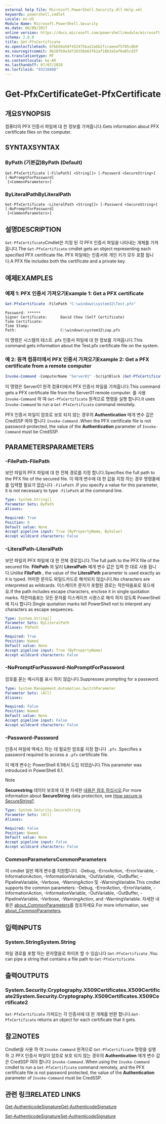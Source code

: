 ```yaml
---
external help file: Microsoft.PowerShell.Security.dll-Help.xml
keywords: powershell,cmdlet
Locale: en-US
Module Name: Microsoft.PowerShell.Security
ms.date: 06/09/2017
online version: https://docs.microsoft.com/powershell/module/microsoft.powershell.security/get-pfxcertificate?view=powershell-6&WT.mc_id=ps-gethelp
schema: 2.0.0
title: Get-PfxCertificate
ms.openlocfilehash: 67bb56a50f452475ba12abb2fccaeeaf5785c8b9
ms.sourcegitcommit: 9b28fb9a3d72655bb63f62af18b3a5af6a05cd3f
ms.translationtype: MT
ms.contentlocale: ko-KR
ms.lasthandoff: 07/07/2020
ms.locfileid: "93216898"
---
```

# <span data-ttu-id="a49d6-103">Get-PfxCertificate</span><span class="sxs-lookup"><span data-stu-id="a49d6-103">Get-PfxCertificate</span></span>

## <span data-ttu-id="a49d6-104">개요</span><span class="sxs-lookup"><span data-stu-id="a49d6-104">SYNOPSIS</span></span>
<span data-ttu-id="a49d6-105">컴퓨터의 PFX 인증서 파일에 대 한 정보를 가져옵니다.</span><span class="sxs-lookup"><span data-stu-id="a49d6-105">Gets information about PFX certificate files on the computer.</span></span>

## <span data-ttu-id="a49d6-106">SYNTAX</span><span class="sxs-lookup"><span data-stu-id="a49d6-106">SYNTAX</span></span>

### <span data-ttu-id="a49d6-107">ByPath (기본값)</span><span class="sxs-lookup"><span data-stu-id="a49d6-107">ByPath (Default)</span></span>

```
Get-PfxCertificate [-FilePath] <String[]> [-Password <SecureString>] [-NoPromptForPassword]
 [<CommonParameters>]
```

### <span data-ttu-id="a49d6-108">ByLiteralPath</span><span class="sxs-lookup"><span data-stu-id="a49d6-108">ByLiteralPath</span></span>

```
Get-PfxCertificate -LiteralPath <String[]> [-Password <SecureString>] [-NoPromptForPassword]
 [<CommonParameters>]
```

## <span data-ttu-id="a49d6-109">설명</span><span class="sxs-lookup"><span data-stu-id="a49d6-109">DESCRIPTION</span></span>

<span data-ttu-id="a49d6-110">`Get-PfxCertificate`Cmdlet은 지정 된 각 PFX 인증서 파일을 나타내는 개체를 가져옵니다.</span><span class="sxs-lookup"><span data-stu-id="a49d6-110">The `Get-PfxCertificate` cmdlet gets an object representing each specified PFX certificate file.</span></span>
<span data-ttu-id="a49d6-111">PFX 파일에는 인증서와 개인 키가 모두 포함 됩니다.</span><span class="sxs-lookup"><span data-stu-id="a49d6-111">A PFX file includes both the certificate and a private key.</span></span>

## <span data-ttu-id="a49d6-112">예제</span><span class="sxs-lookup"><span data-stu-id="a49d6-112">EXAMPLES</span></span>

### <span data-ttu-id="a49d6-113">예제 1: PFX 인증서 가져오기</span><span class="sxs-lookup"><span data-stu-id="a49d6-113">Example 1: Get a PFX certificate</span></span>

```powershell
Get-PfxCertificate -FilePath "C:\windows\system32\Test.pfx"
```

```output
Password: ******
Signer Certificate:      David Chew (Self Certificate)
Time Certificate:
Time Stamp:
Path:                    C:\windows\system32\zap.pfx
```

<span data-ttu-id="a49d6-114">이 명령은 시스템의 테스트 .pfx 인증서 파일에 대 한 정보를 가져옵니다.</span><span class="sxs-lookup"><span data-stu-id="a49d6-114">This command gets information about the Test.pfx certificate file on the system.</span></span>

### <span data-ttu-id="a49d6-115">예 2: 원격 컴퓨터에서 PFX 인증서 가져오기</span><span class="sxs-lookup"><span data-stu-id="a49d6-115">Example 2: Get a PFX certificate from a remote computer</span></span>

```powershell
Invoke-Command -ComputerName "Server01" -ScriptBlock {Get-PfxCertificate -FilePath "C:\Text\TestNoPassword.pfx"} -Authentication CredSSP
```

<span data-ttu-id="a49d6-116">이 명령은 Server01 원격 컴퓨터에서 PFX 인증서 파일을 가져옵니다.</span><span class="sxs-lookup"><span data-stu-id="a49d6-116">This command gets a PFX certificate file from the Server01 remote computer.</span></span> <span data-ttu-id="a49d6-117">를 사용 `Invoke-Command` 하 여 `Get-PfxCertificate` 원격으로 명령을 실행 합니다.</span><span class="sxs-lookup"><span data-stu-id="a49d6-117">It uses `Invoke-Command` to run a `Get-PfxCertificate` command remotely.</span></span>

<span data-ttu-id="a49d6-118">PFX 인증서 파일이 암호로 보호 되지 않는 경우의 **Authentication** 매개 변수 값은 CredSSP 여야 합니다 `Invoke-Command` .</span><span class="sxs-lookup"><span data-stu-id="a49d6-118">When the PFX certificate file is not password-protected, the value of the **Authentication** parameter of `Invoke-Command` must be CredSSP.</span></span>

## <span data-ttu-id="a49d6-119">PARAMETERS</span><span class="sxs-lookup"><span data-stu-id="a49d6-119">PARAMETERS</span></span>

### <span data-ttu-id="a49d6-120">-FilePath</span><span class="sxs-lookup"><span data-stu-id="a49d6-120">-FilePath</span></span>

<span data-ttu-id="a49d6-121">보안 파일의 PFX 파일에 대 한 전체 경로를 지정 합니다.</span><span class="sxs-lookup"><span data-stu-id="a49d6-121">Specifies the full path to the PFX file of the secured file.</span></span> <span data-ttu-id="a49d6-122">이 매개 변수에 대 한 값을 지정 하는 경우 명령줄에를 입력할 필요가 없습니다 `-FilePath` .</span><span class="sxs-lookup"><span data-stu-id="a49d6-122">If you specify a value for this parameter, it is not necessary to type `-FilePath` at the command line.</span></span>

```yaml
Type: System.String[]
Parameter Sets: ByPath
Aliases:

Required: True
Position: 0
Default value: None
Accept pipeline input: True (ByPropertyName, ByValue)
Accept wildcard characters: False
```

### <span data-ttu-id="a49d6-123">-LiteralPath</span><span class="sxs-lookup"><span data-stu-id="a49d6-123">-LiteralPath</span></span>

<span data-ttu-id="a49d6-124">보안 파일의 PFX 파일에 대 한 전체 경로입니다.</span><span class="sxs-lookup"><span data-stu-id="a49d6-124">The full path to the PFX file of the secured file.</span></span> <span data-ttu-id="a49d6-125">**FilePath** 와 달리 **LiteralPath** 매개 변수 값은 입력 한 대로 사용 됩니다.</span><span class="sxs-lookup"><span data-stu-id="a49d6-125">Unlike **FilePath** , the value of the **LiteralPath** parameter is used exactly as it is typed.</span></span> <span data-ttu-id="a49d6-126">어떠한 문자도 와일드카드로 해석되지 않습니다.</span><span class="sxs-lookup"><span data-stu-id="a49d6-126">No characters are interpreted as wildcards.</span></span> <span data-ttu-id="a49d6-127">이스케이프 문자가 포함된 경로는 작은따옴표로 묶으세요.</span><span class="sxs-lookup"><span data-stu-id="a49d6-127">If the path includes escape characters, enclose it in single quotation marks.</span></span> <span data-ttu-id="a49d6-128">작은따옴표는 모든 문자를 이스케이프 시퀀스로 해석 하지 않도록 PowerShell에 지시 합니다.</span><span class="sxs-lookup"><span data-stu-id="a49d6-128">Single quotation marks tell PowerShell not to interpret any characters as escape sequences.</span></span>

```yaml
Type: System.String[]
Parameter Sets: ByLiteralPath
Aliases: PSPath

Required: True
Position: Named
Default value: None
Accept pipeline input: True (ByPropertyName)
Accept wildcard characters: False
```

### <span data-ttu-id="a49d6-129">-NoPromptForPassword</span><span class="sxs-lookup"><span data-stu-id="a49d6-129">-NoPromptForPassword</span></span>

<span data-ttu-id="a49d6-130">암호를 묻는 메시지를 표시 하지 않습니다.</span><span class="sxs-lookup"><span data-stu-id="a49d6-130">Suppresses prompting for a password.</span></span>

```yaml
Type: System.Management.Automation.SwitchParameter
Parameter Sets: (All)
Aliases:

Required: False
Position: Named
Default value: None
Accept pipeline input: False
Accept wildcard characters: False
```

### <span data-ttu-id="a49d6-131">-Password</span><span class="sxs-lookup"><span data-stu-id="a49d6-131">-Password</span></span>

<span data-ttu-id="a49d6-132">인증서 파일에 액세스 하는 데 필요한 암호를 지정 합니다 `.pfx` .</span><span class="sxs-lookup"><span data-stu-id="a49d6-132">Specifies a password required to access a `.pfx` certificate file.</span></span>

<span data-ttu-id="a49d6-133">이 매개 변수는 PowerShell 6.1에서 도입 되었습니다.</span><span class="sxs-lookup"><span data-stu-id="a49d6-133">This parameter was introduced in PowerShell 6.1.</span></span>

> [!NOTE]
> <span data-ttu-id="a49d6-134">**Securestring** 데이터 보호에 대 한 자세한 [내용은 참조 하십시오](/dotnet/api/system.security.securestring#how-secure-is-securestring).</span><span class="sxs-lookup"><span data-stu-id="a49d6-134">For more information about **SecureString** data protection, see [How secure is SecureString?](/dotnet/api/system.security.securestring#how-secure-is-securestring).</span></span>

```yaml
Type: System.Security.SecureString
Parameter Sets: (All)
Aliases:

Required: False
Position: Named
Default value: None
Accept pipeline input: False
Accept wildcard characters: False
```

### <span data-ttu-id="a49d6-135">CommonParameters</span><span class="sxs-lookup"><span data-stu-id="a49d6-135">CommonParameters</span></span>

<span data-ttu-id="a49d6-136">이 cmdlet 일반 매개 변수를 지원합니다. -Debug, -ErrorAction, -ErrorVariable, -InformationAction, -InformationVariable, -OutVariable, -OutBuffer, -PipelineVariable, -Verbose, -WarningAction 및 -WarningVariable.</span><span class="sxs-lookup"><span data-stu-id="a49d6-136">This cmdlet supports the common parameters: -Debug, -ErrorAction, -ErrorVariable, -InformationAction, -InformationVariable, -OutVariable, -OutBuffer, -PipelineVariable, -Verbose, -WarningAction, and -WarningVariable.</span></span> <span data-ttu-id="a49d6-137">자세한 내용은 [about_CommonParameters](https://go.microsoft.com/fwlink/?LinkID=113216)를 참조하세요.</span><span class="sxs-lookup"><span data-stu-id="a49d6-137">For more information, see [about_CommonParameters](https://go.microsoft.com/fwlink/?LinkID=113216).</span></span>

## <span data-ttu-id="a49d6-138">입력</span><span class="sxs-lookup"><span data-stu-id="a49d6-138">INPUTS</span></span>

### <span data-ttu-id="a49d6-139">System.String</span><span class="sxs-lookup"><span data-stu-id="a49d6-139">System.String</span></span>

<span data-ttu-id="a49d6-140">파일 경로를 포함 하는 문자열을로 파이프 할 수 있습니다 `Get-PfxCertificate` .</span><span class="sxs-lookup"><span data-stu-id="a49d6-140">You can pipe a string that contains a file path to `Get-PfxCertificate`.</span></span>

## <span data-ttu-id="a49d6-141">출력</span><span class="sxs-lookup"><span data-stu-id="a49d6-141">OUTPUTS</span></span>

### <span data-ttu-id="a49d6-142">System.Security.Cryptography.X509Certificates.X509Certificate2</span><span class="sxs-lookup"><span data-stu-id="a49d6-142">System.Security.Cryptography.X509Certificates.X509Certificate2</span></span>

<span data-ttu-id="a49d6-143">`Get-PfxCertificate` 가져오는 각 인증서에 대 한 개체를 반환 합니다.</span><span class="sxs-lookup"><span data-stu-id="a49d6-143">`Get-PfxCertificate` returns an object for each certificate that it gets.</span></span>

## <span data-ttu-id="a49d6-144">참고</span><span class="sxs-lookup"><span data-stu-id="a49d6-144">NOTES</span></span>

<span data-ttu-id="a49d6-145">Cmdlet을 사용 하 여 `Invoke-Command` 원격으로 `Get-PfxCertificate` 명령을 실행 하 고 PFX 인증서 파일이 암호로 보호 되지 않는 경우의 **Authentication** 매개 변수 값은 CredSSP 여야 합니다 `Invoke-Command` .</span><span class="sxs-lookup"><span data-stu-id="a49d6-145">When using the `Invoke-Command` cmdlet to run a `Get-PfxCertificate` command remotely, and the PFX certificate file is not password protected, the value of the **Authentication** parameter of `Invoke-Command` must be CredSSP.</span></span>

## <span data-ttu-id="a49d6-146">관련 링크</span><span class="sxs-lookup"><span data-stu-id="a49d6-146">RELATED LINKS</span></span>

[<span data-ttu-id="a49d6-147">Get-AuthenticodeSignature</span><span class="sxs-lookup"><span data-stu-id="a49d6-147">Get-AuthenticodeSignature</span></span>](Get-AuthenticodeSignature.md)

[<span data-ttu-id="a49d6-148">Set-AuthenticodeSignature</span><span class="sxs-lookup"><span data-stu-id="a49d6-148">Set-AuthenticodeSignature</span></span>](Set-AuthenticodeSignature.md)
